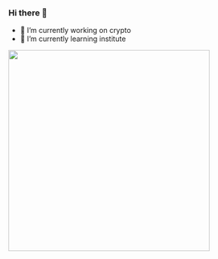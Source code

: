 ### Hi there 👋

- 🔭 I’m currently working on crypto
- 🌱 I’m currently learning institute

<div id="header" align="left">
  <img src="https://media.giphy.com/media/fwzuilI774ewrhfGBN/giphy.gif" width="400"/>
</div>
